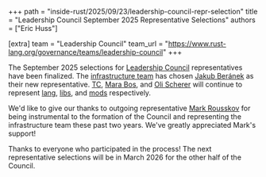 +++
path = "inside-rust/2025/09/23/leadership-council-repr-selection"
title = "Leadership Council September 2025 Representative Selections"
authors = ["Eric Huss"]

[extra]
team = "Leadership Council"
team_url = "https://www.rust-lang.org/governance/teams/leadership-council"
+++

The September 2025 selections for [Leadership Council] representatives have been finalized. The [infrastructure team][infra] has chosen [Jakub Beránek] as their new representative. [TC], [Mara Bos], and [Oli Scherer] will continue to represent [lang], [libs], and [mods] respectively.

We'd like to give our thanks to outgoing representative [Mark Rousskov] for being instrumental to the formation of the Council and representing the infrastructure team these past two years. We've greatly appreciated Mark's support!

Thanks to everyone who participated in the process! The next representative selections will be in March 2026 for the other half of the Council.

[Leadership Council]: https://www.rust-lang.org/governance/teams/leadership-council

[Infra]: https://www.rust-lang.org/governance/teams/infra
[Lang]: https://www.rust-lang.org/governance/teams/lang
[Libs]: https://www.rust-lang.org/governance/teams/library
[Mods]: https://www.rust-lang.org/governance/teams/moderation

[Jakub Beránek]: https://github.com/Kobzol/
[Mara Bos]: https://github.com/m-ou-se
[TC]: https://github.com/traviscross/
[Oli Scherer]: https://github.com/oli-obk
[Mark Rousskov]: https://github.com/Mark-Simulacrum
